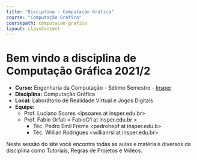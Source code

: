 ```yaml
---
title: "Disciplina - Computação Gráfica"
course: "Computação Gráfica"
coursepath: computacao-grafica
layout: classContent
---
```


# Bem vindo a disciplina de Computação Gráfica 2021/2

- **Curso:** Engenharia da Computação - Sétimo Semestre -
  [Insper](https://www.insper.edu.br/)
- **Disciplina:** Computação Gráfica
- **Local:** Laborátorio de Realidade Virtual e Jogos Digitais
- **Equipe:**
  - Prof. Luciano Soares \<lpsoares at insper.edu.br\>
  - Prof. Fabio Orfali \< FabioO1 at insper.edu.br \>
	- Téc. Pedro Emil Freme \<pedrohepf at insper.edu.b\>
	- Téc. Willian Rodrigues \<willianrsl at insper.edu.br\>

Nesta sessão do site você encontra todas as aulas e matériais diversos da
disciplina como Tutoriais, Regras de Projetos e Vídeos.


